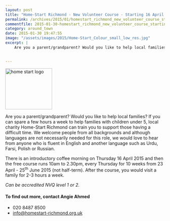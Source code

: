 ```yaml
---
layout: post
title: "Home-Start Richmond - New Volunteer Course - Starting 16 April 2015"
permalink: /archives/2015/01/homestart_richmond_new_volunteer_course_starting_1.html
commentfile: 2015-01-30-homestart_richmond_new_volunteer_course_starting_1
category: around_town
date: 2015-01-30 19:47:55
image: "/assets/images/2015/Home-Start_Colour_small_low_res.jpg"
excerpt: |
    Are you a parent/grandparent? Would you like to help local families? If you can spare a few hours a week to help families with children under 5, local charity Home-Start Richmond can train you to support those having a difficult time.  We welcome people from all backgrounds and although languages are not necessarily needed for this role, we would love to hear from anyone who is fluent in English and another language such as Urdu, Farsi, Polish or Russian.
    

---
```


<img src="/assets/images/2015/Home-Start_Colour_small_low_res.jpg" width="148" height="130" class="right" alt="home start logo">

Are you a parent/grandparent? Would you like to help local families? If you can spare a few hours a week to help families with children under 5, local charity Home-Start Richmond can train you to support those having a difficult time. We welcome people from all backgrounds and although languages are not necessarily needed for this role, we would love to hear from anyone who is fluent in English and another language such as Urdu, Farsi, Polish or Russian.

There is an introductory coffee morning on Thursday 16 April 2015 and then the free course runs 10am to 2.30pm, every Thursday for 10 weeks from 23 April - 25<sup>th</sup> June 2015 (not half-term). After the course, you would visit a family for 2-3 hours a week.

*Can be accredited NVQ level 1 or 2.*

#### To find out more, contact Angie Ahmed

-   020 8487 8500
-   <info@homestart-richmond.org.uk>
